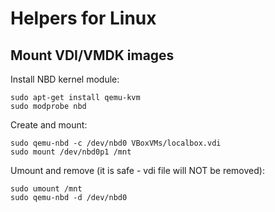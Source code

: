 Helpers for Linux
=================

Mount VDI/VMDK images 
---------------------

Install NBD kernel module:
```
sudo apt-get install qemu-kvm
sudo modprobe nbd
```

Create and mount:
```
sudo qemu-nbd -c /dev/nbd0 VBoxVMs/localbox.vdi
sudo mount /dev/nbd0p1 /mnt 
```

Umount and remove (it is safe - vdi file will NOT be removed):
```
sudo umount /mnt
sudo qemu-nbd -d /dev/nbd0
```
